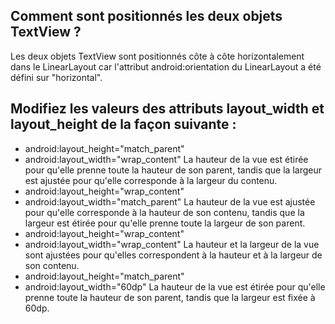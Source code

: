 ## Comment sont positionnés les deux objets TextView ?
Les deux objets TextView sont positionnés côte à côte horizontalement dans le LinearLayout car l'attribut android:orientation du LinearLayout a été défini sur "horizontal".

## Modifiez les valeurs des attributs layout_width et layout_height de la façon suivante :
* android:layout_height="match_parent"
* android:layout_width="wrap_content"
La hauteur de la vue est étirée pour qu'elle prenne toute la hauteur de son parent, tandis que la largeur est ajustée pour qu'elle corresponde à la largeur du contenu.
* android:layout_height="wrap_content"
* android:layout_width="match_parent"
La hauteur de la vue est ajustée pour qu'elle corresponde à la hauteur de son contenu, tandis que la largeur est étirée pour qu'elle prenne toute la largeur de son parent.
* android:layout_height="wrap_content"
* android:layout_width="wrap_content"
La hauteur et la largeur de la vue sont ajustées pour qu'elles correspondent à la hauteur et à la largeur de son contenu.
* android:layout_height="match_parent"
* android:layout_width="60dp"
La hauteur de la vue est étirée pour qu'elle prenne toute la hauteur de son parent, tandis que la largeur est fixée à 60dp.